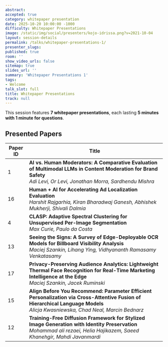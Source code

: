 ```yaml
---
abstract:
accepted: true
category: whitepaper presentation
date: 2025-10-20 10:00:00 -1000
difficulty: Whitepaper Presentations
image: /static/img/social/presenters/kojo-idrissa.png?v=2021-10-04
layout: session-details
permalink: /talks/whitepaper-presentations-1/
presenter_slugs:
published: true
room: ''
show_video_urls: false
sitemap: true
slides_url: ''
summary: 'Whitepaper Presentations 1'
tags:
- Welcome
talk_slot: full
title: Whitepaper Presentations
track: null
---
```


This session features **7 whitepaper presentations**, each lasting **5 minutes with 1 minute for questions**.

## Presented Papers

| Paper ID | Title |
|----------|-------|
| 1        | **AI vs. Human Moderators: A Comparative Evaluation of Multimodal LLMs in Content Moderation for Brand Safety**<br/>*Adi Levi, Or Levi, Jonathan Morra, Sardhendu Mishra*|
| 16       | **Human + AI for Accelerating Ad Localization Evaluation**<br/>*Harshit Rajgarhia, Kiran Bharadwaj Ganesh, Abhishek Mukherji, Shivali Dalmia* |
| 4        | **CLASP: Adaptive Spectral Clustering for Unsupervised Per-Image Segmentation**<br/>*Max Curie, Paulo da Costa* |
| 13       | **Seeing the Signs: A Survey of Edge-Deployable OCR Models for Billboard Visibility Analysis**<br/>*Maciej Szankin, Lihang Ying, Vidhyananth Ramasamy Venkatasamy* |
| 17       | **Privacy-Preserving Audience Analytics: Lightweight Thermal Face Recognition for Real-Time Marketing Intelligence at the Edge**<br/>*Maciej Szankin, Jacek Ruminski* |
| 15       | **Align Before You Recommend: Parameter Efficient Personalization via Cross-Attentive Fusion of Hierarchical Language Models**<br/>*Alicja Kwasniewska, Chad Neal, Marcin Bednarz*|
| 12       | **Training-Free Diffusion Framework for Stylized Image Generation with Identity Preservation**<br/>*Mohammad ali rezaei, Helia Hajikazem, Saeed Khanehgir, Mahdi Javanmardi* |
